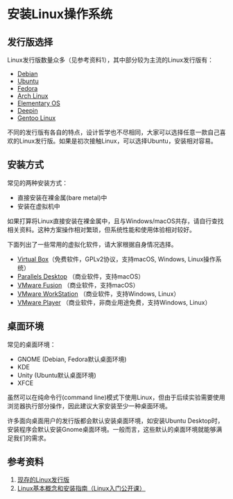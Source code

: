 # 安装Linux操作系统

## 发行版选择

Linux发行版数量众多（见参考资料1），其中部分较为主流的Linux发行版有：

* [Debian](https://www.debian.org/releases/stable/installmanual)
* [Ubuntu](https://www.ubuntu.com/download/desktop/install-ubuntu-desktop)
* [Fedora](https://docs.fedoraproject.org/en-US/Fedora/25/html/Installation_Guide/index.html)
* [Arch Linux](https://wiki.archlinux.org/index.php/Installation_guide_(简体中文))
* [Elementary OS](https://elementary.io/zh_CN/docs/installation#installation)
* [Deepin](https://wiki.deepin.org/?title=原生安装)
* [Gentoo Linux](https://www.gentoo.org/get-started/)

不同的发行版有各自的特点，设计哲学也不尽相同，大家可以选择任意一款自己喜欢的Linux发行版。如果是初次接触Linux，可以选择Ubuntu，安装相对容易。

## 安装方式

常见的两种安装方式：

* 直接安装在裸金属(bare metal)中
* 安装在虚拟机中

如果打算将Linux直接安装在裸金属中，且与Windows/macOS共存，请自行查找相关资料。这种方案操作相对繁琐，但系统性能和使用体验相对较好。

下面列出了一些常用的虚拟化软件，请大家根据自身情况选择。

* [Virtual Box](https://www.virtualbox.org)（免费软件，GPLv2协议，支持macOS, Windows, Linux操作系统）
* [Parallels Desktop](http://www.parallels.com/products/desktop/) （商业软件，支持macOS）
* [VMware Fusion](http://www.vmware.com/products/fusion.html) （商业软件，支持macOS）
* [VMware WorkStation](http://www.vmware.com/products/workstation.html) （商业软件，支持Windows, Linux）
* [VMware Player](http://www.vmware.com/products/player.html) （商业软件，非商业用途免费，支持Windows, Linux）

## 桌面环境

常见的桌面环境：

* GNOME (Debian, Fedora默认桌面环境)
* KDE
* Unity (Ubuntu默认桌面环境)
* XFCE

虽然可以在纯命令行(command line)模式下使用Linux，但由于后续实验需要使用浏览器执行部分操作，因此建议大家安装至少一种桌面环境。

许多面向桌面用户的发行版都会默认安装桌面环境，如安装Ubuntu Desktop时，安装程序会默认安装Gnome桌面环境。一般而言，这些默认的桌面环境就能够满足我们的需求。

## 参考资料

1. [现存的Linux发行版](https://upload.wikimedia.org/wikipedia/commons/1/1b/Linux_Distribution_Timeline.svg)
2. [Linux基本概念和安装指南（Linux入门公开课）](https://ftp.ustclug.org/course/)
